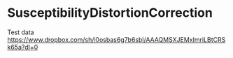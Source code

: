 # SusceptibilityDistortionCorrection

Test data  
https://www.dropbox.com/sh/i0osbas6g7b6sbl/AAAQMSXJEMxImriLBtCRSk65a?dl=0

